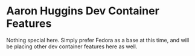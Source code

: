 # Aaron Huggins Dev Container Features

Nothing special here. Simply prefer Fedora as a base at this time, and will be placing other dev container features here as well.